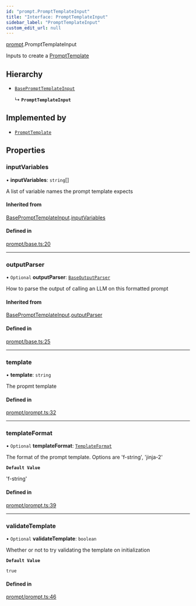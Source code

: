 ```yaml
---
id: "prompt.PromptTemplateInput"
title: "Interface: PromptTemplateInput"
sidebar_label: "PromptTemplateInput"
custom_edit_url: null
---
```


[prompt](../modules/prompt.md).PromptTemplateInput

Inputs to create a [PromptTemplate](../modules/prompt.md#prompttemplate)

## Hierarchy

- [`BasePromptTemplateInput`](prompt.BasePromptTemplateInput.md)

  ↳ **`PromptTemplateInput`**

## Implemented by

- [`PromptTemplate`](../classes/.PromptTemplate)

## Properties

### inputVariables

• **inputVariables**: `string`[]

A list of variable names the prompt template expects

#### Inherited from

[BasePromptTemplateInput](prompt.BasePromptTemplateInput.md).[inputVariables](prompt.BasePromptTemplateInput.md#inputvariables)

#### Defined in

[prompt/base.ts:20](https://github.com/hwchase17/langchainjs/blob/46f8b74/langchain/prompt/base.ts#L20)

___

### outputParser

• `Optional` **outputParser**: [`BaseOutputParser`](../classes/.internal.BaseOutputParser)

How to parse the output of calling an LLM on this formatted prompt

#### Inherited from

[BasePromptTemplateInput](prompt.BasePromptTemplateInput.md).[outputParser](prompt.BasePromptTemplateInput.md#outputparser)

#### Defined in

[prompt/base.ts:25](https://github.com/hwchase17/langchainjs/blob/46f8b74/langchain/prompt/base.ts#L25)

___

### template

• **template**: `string`

The propmt template

#### Defined in

[prompt/prompt.ts:32](https://github.com/hwchase17/langchainjs/blob/46f8b74/langchain/prompt/prompt.ts#L32)

___

### templateFormat

• `Optional` **templateFormat**: [`TemplateFormat`](../modules/.internal#templateformat)

The format of the prompt template. Options are 'f-string', 'jinja-2'

**`Default Value`**

'f-string'

#### Defined in

[prompt/prompt.ts:39](https://github.com/hwchase17/langchainjs/blob/46f8b74/langchain/prompt/prompt.ts#L39)

___

### validateTemplate

• `Optional` **validateTemplate**: `boolean`

Whether or not to try validating the template on initialization

**`Default Value`**

`true`

#### Defined in

[prompt/prompt.ts:46](https://github.com/hwchase17/langchainjs/blob/46f8b74/langchain/prompt/prompt.ts#L46)
